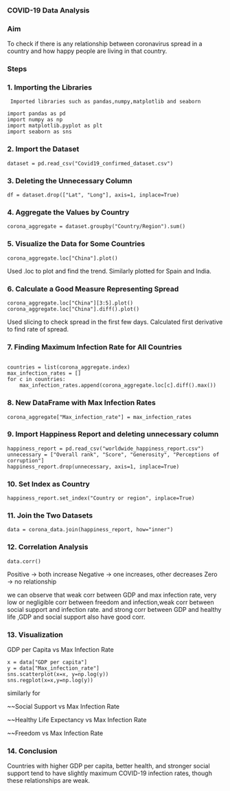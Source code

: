 ### COVID-19 Data Analysis
###  Aim
To check if there is any relationship between coronavirus spread in a country and how happy people are living in that country.

###  Steps
### 1. Importing the Libraries

     Imported libraries such as pandas,numpy,matplotlib and seaborn
     
```
import pandas as pd
import numpy as np
import matplotlib.pyplot as plt
import seaborn as sns
```

### 2. Import the Dataset
```
dataset = pd.read_csv("Covid19_confirmed_dataset.csv")
```

### 3. Deleting the Unnecessary Column

```
df = dataset.drop(["Lat", "Long"], axis=1, inplace=True)
```
### 4. Aggregate the Values by Country

```
corona_aggregate = dataset.groupby("Country/Region").sum()
```

### 5. Visualize the Data for Some Countries

```
corona_aggregate.loc["China"].plot()
```
Used .loc to plot and find the trend.
Similarly plotted for Spain and India.

### 6. Calculate a Good Measure Representing Spread

```
corona_aggregate.loc["China"][3:5].plot()
corona_aggregate.loc["China"].diff().plot()
```
Used slicing to check spread in the first few days.
Calculated first derivative to find rate of spread.

### 7. Finding Maximum Infection Rate for All Countries

```

countries = list(corona_aggregate.index)
max_infection_rates = []
for c in countries:
    max_infection_rates.append(corona_aggregate.loc[c].diff().max())
```

### 8. New DataFrame with Max Infection Rates

```
corona_aggregate["Max_infection_rate"] = max_infection_rates
```

### 9. Import Happiness Report and deleting unnecessary column

```
happiness_report = pd.read_csv("worldwide_happiness_report.csv")
unnecessary = ["Overall rank", "Score", "Generosity", "Perceptions of corruption"]
happiness_report.drop(unnecessary, axis=1, inplace=True)
```

### 10. Set Index as Country

```
happiness_report.set_index("Country or region", inplace=True)
```

### 11. Join the Two Datasets

```
data = corona_data.join(happiness_report, how="inner")
```

### 12. Correlation Analysis

```
data.corr()
```

Positive → both increase
Negative → one increases, other decreases
Zero → no relationship

we can observe that weak corr between GDP and max infection rate, very low or negligible corr between freedom and infection,weak corr between social support and infection rate.
and strong corr between GDP and healthy life ,GDP and social support also have good corr.

### 13. Visualization
GDP per Capita vs Max Infection Rate
```
x = data["GDP per capita"]
y = data["Max_infection_rate"]
sns.scatterplot(x=x, y=np.log(y))
sns.regplot(x=x,y=np.log(y))
```
similarly for

~~Social Support vs Max Infection Rate

~~Healthy Life Expectancy vs Max Infection Rate

~~Freedom vs Max Infection Rate

### 14. Conclusion

Countries with higher GDP per capita, better health, and stronger social support tend to have slightly  maximum COVID-19 infection rates,
though these relationships are weak. 








